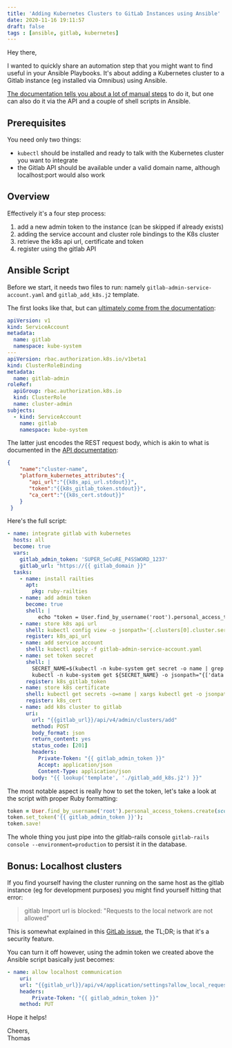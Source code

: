 ```yaml
---
title: 'Adding Kubernetes Clusters to GitLab Instances using Ansible'
date: 2020-11-16 19:11:57
draft: false
tags : [ansible, gitlab, kubernetes]
---
```


Hey there,

I wanted to quickly share an automation step that you might want to find useful in your Ansible Playbooks. 
It's about adding a Kubernetes cluster to a Gitlab instance (eg installed via Omnibus) using Ansible. 

[The documentation tells you about a lot of manual steps](https://docs.gitlab.com/ee/user/project/clusters/add_remove_clusters.html#existing-kubernetes-cluster) to do it, but one can also do it via the API and a couple of shell scripts in Ansible. 

## Prerequisites

You need only two things: 

* `kubectl` should be installed and ready to talk with the Kubernetes cluster you want to integrate
* the Gitlab API should be available under a valid domain name, although localhost:port would also work

## Overview

Effectively it's a four step process:

1. add a new admin token to the instance (can be skipped if already exists)
2. adding the service account and cluster role bindings to the K8s cluster
3. retrieve the k8s api url, certificate and token
4. register using the gitlab API

## Ansible Script

Before we start, it needs two files to run: namely `gitlab-admin-service-account.yaml` and `gitlab_add_k8s.j2` template.

The first looks like that, but can [ultimately come from the documentation](https://docs.gitlab.com/ee/user/project/clusters/add_remove_clusters.html#existing-kubernetes-cluster):

```yaml
apiVersion: v1
kind: ServiceAccount
metadata:
  name: gitlab
  namespace: kube-system
---
apiVersion: rbac.authorization.k8s.io/v1beta1
kind: ClusterRoleBinding
metadata:
  name: gitlab-admin
roleRef:
  apiGroup: rbac.authorization.k8s.io
  kind: ClusterRole
  name: cluster-admin
subjects:
  - kind: ServiceAccount
    name: gitlab
    namespace: kube-system
```

The latter just encodes the REST request body, which is akin to what is documented in the [API documentation](https://docs.gitlab.com/ee/api/project_clusters.html#add-existing-cluster-to-project):

```json
{
    "name":"cluster-name",
    "platform_kubernetes_attributes":{
       "api_url":"{{k8s_api_url.stdout}}", 
       "token":"{{k8s_gitlab_token.stdout}}",
       "ca_cert":"{{k8s_cert.stdout}}"
    }
 }
```

Here's the full script:  
```yaml
- name: integrate gitlab with kubernetes
  hosts: all
  become: true
  vars:
    gitlab_admin_token: 'SUPER_SeCuRE_P4SSWORD_1237'
    gitlab_url: "https://{{ gitlab_domain }}"
  tasks:
    - name: install railties
      apt:
        pkg: ruby-railties
    - name: add admin token
      become: true
      shell: |
          echo "token = User.find_by_username('root').personal_access_tokens.create(scopes: [:api, :sudo], name: 'Automation token'); token.set_token('{{ gitlab_admin_token }}'); token.save!" | gitlab-rails console --environment=production
    - name: store k8s api url
      shell: kubectl config view -o jsonpath='{.clusters[0].cluster.server}'
      register: k8s_api_url
    - name: add service account
      shell: kubectl apply -f gitlab-admin-service-account.yaml
    - name: set token secret
      shell: |
        SECRET_NAME=$(kubectl -n kube-system get secret -o name | grep gitlab)
        kubectl -n kube-system get ${SECRET_NAME} -o jsonpath="{['data']['token']}" | base64 -d
      register: k8s_gitlab_token
    - name: store k8s certificate
      shell: kubectl get secrets -o=name | xargs kubectl get -o jsonpath="{['data']['ca\.crt']}" | base64 -d | sed -E ':a;N;$!ba;s/\r{0,1}\n/\\n/g'
      register: k8s_cert
    - name: add k8s cluster to gitlab
      uri:
        url: "{{gitlab_url}}/api/v4/admin/clusters/add"
        method: POST
        body_format: json
        return_content: yes
        status_code: [201]
        headers:
          Private-Token: "{{ gitlab_admin_token }}"
          Accept: application/json
          Content-Type: application/json
        body: "{{ lookup('template', './gitlab_add_k8s.j2') }}"
```

The most notable aspect is really how to set the token, let's take a look at the script with proper Ruby formatting:

```ruby
token = User.find_by_username('root').personal_access_tokens.create(scopes: [:api, :sudo], name: 'Automation token'); 
token.set_token('{{ gitlab_admin_token }}'); 
token.save!
```

The whole thing you just pipe into the gitlab-rails console `gitlab-rails console --environment=production` to persist it in the database.


## Bonus: Localhost clusters

If you find yourself having the cluster running on the same host as the gitlab instance (eg for development purposes) you might find yourself hitting that error:

> gitlab Import url is blocked: "Requests to the local network are not allowed"

This is somewhat explained in this [GitLab issue](https://gitlab.com/gitlab-org/gitlab/-/issues/26845), the TL;DR; is that it's a security feature.

You can turn it off however, using the admin token we created above the Ansible script basically just becomes:

```yaml
- name: allow localhost communication
    uri:
    url: "{{gitlab_url}}/api/v4/application/settings?allow_local_requests_from_hooks_and_services=true"
    headers:
        Private-Token: "{{ gitlab_admin_token }}"
    method: PUT
```

Hope it helps!

Cheers,  
Thomas